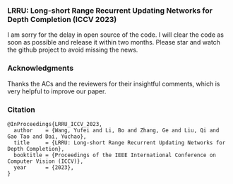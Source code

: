 ### LRRU: Long-short Range Recurrent Updating Networks for Depth Completion (ICCV 2023)

I am sorry for the delay in open source of the code. I will clear the code as soon as possible and release it within two months. Please star and watch the github project to avoid missing the news.

### Acknowledgments

Thanks the ACs and the reviewers for their insightful comments, which is very helpful to improve our paper.

### Citation
```
@InProceedings{LRRU_ICCV_2023,
  author    = {Wang, Yufei and Li, Bo and Zhang, Ge and Liu, Qi and Gao Tao and Dai, Yuchao},
  title     = {LRRU: Long-short Range Recurrent Updating Networks for Depth Completion},
  booktitle = {Proceedings of the IEEE International Conference on Computer Vision (ICCV)},
  year      = {2023},
}
```
